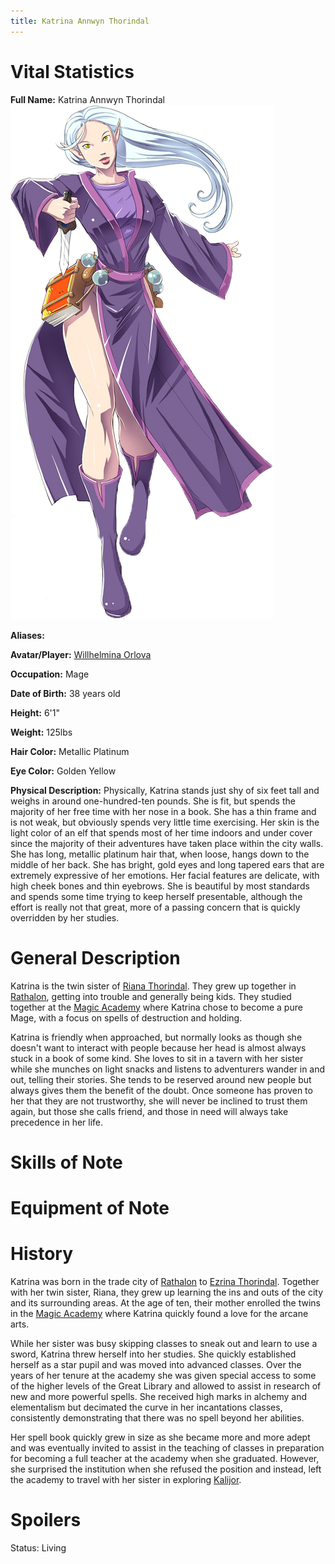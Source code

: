 ```yaml
---
title: Katrina Annwyn Thorindal
---
```


# Vital Statistics

**Full Name:** Katrina Annwyn Thorindal ![Katrina](/images/Katrina_Solo.png)

**Aliases:**

**Avatar/Player:** [Willhelmina Orlova](../../people-future/willhelmina_orlova)

**Occupation:** Mage

**Date of Birth:** 38 years old

**Height:** 6'1"

**Weight:** 125lbs

**Hair Color:** Metallic Platinum

**Eye Color:** Golden Yellow

**Physical Description:** Physically, Katrina stands just shy of six feet tall
and weighs in around one-hundred-ten pounds. She is fit, but spends the majority
of her free time with her nose in a book. She has a thin frame and is not weak,
but obviously spends very little time exercising. Her skin is the light color of
an elf that spends most of her time indoors and under cover since the majority
of their adventures have taken place within the city walls. She has long,
metallic platinum hair that, when loose, hangs down to the middle of her back.
She has bright, gold eyes and long tapered ears that are extremely expressive of
her emotions. Her facial features are delicate, with high cheek bones and thin
eyebrows. She is beautiful by most standards and spends some time trying to keep
herself presentable, although the effort is really not that great, more of a
passing concern that is quickly overridden by her studies.

# General Description

Katrina is the twin sister of [Riana Thorindal](../riana_shandra_thorindal).
They grew up together in [Rathalon](../../places-kalijor/rathalon), getting into
trouble and generally being kids. They studied together at the [Magic
Academy](../../places-kalijor/magic_academy) where Katrina chose to become a
pure Mage, with a focus on spells of destruction and holding.

Katrina is friendly when approached, but normally looks as though she doesn't
want to interact with people because her head is almost always stuck in a book
of some kind. She loves to sit in a tavern with her sister while she munches on
light snacks and listens to adventurers wander in and out, telling their
stories. She tends to be reserved around new people but always gives them the
benefit of the doubt. Once someone has proven to her that they are not
trustworthy, she will never be inclined to trust them again, but those she calls
friend, and those in need will always take precedence in her life.

# Skills of Note

# Equipment of Note

# History

Katrina was born in the trade city of [Rathalon](../../places-kalijor/rathalon)
to [Ezrina Thorindal](../ezrina_reyals-thorindal). Together with her twin
sister, Riana, they grew up learning the ins and outs of the city and its
surrounding areas. At the age of ten, their mother enrolled the twins in the
[Magic Academy](../../places-kalijor/magic_academy) where Katrina quickly found
a love for the arcane arts.

While her sister was busy skipping classes to sneak out and learn to use a
sword, Katrina threw herself into her studies. She quickly established herself
as a star pupil and was moved into advanced classes. Over the years of her
tenure at the academy she was given special access to some of the higher levels
of the Great Library and allowed to assist in research of new and more powerful
spells. She received high marks in alchemy and elementalism but decimated the
curve in her incantations classes, consistently demonstrating that there was no
spell beyond her abilities.

Her spell book quickly grew in size as she became more and more adept and was
eventually invited to assist in the teaching of classes in preparation for
becoming a full teacher at the academy when she graduated. However, she
surprised the institution when she refused the position and instead, left the
academy to travel with her sister in exploring [Kalijor](../../misc/kalijor).

# Spoilers

Status: Living
